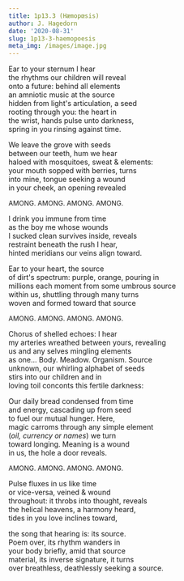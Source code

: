 ```yaml
---
title: 1p13.3 (Hæmopœsis)
author: J. Hagedorn
date: '2020-08-31'
slug: 1p13-3-haemopoesis
meta_img: /images/image.jpg
---
```


Ear to your sternum I hear  
the rhythms our children will reveal  
onto a future: behind all elements  
an amniotic music at the source  
hidden from light's articulation, a seed  
rooting through you: the heart in  
the wrist, hands pulse unto darkness,  
spring in you rinsing against time.  

We leave the grove with seeds  
between our teeth, hum we hear  
haloed with mosquitoes, sweat & elements:  
your mouth sopped with berries, turns  
into mine, tongue seeking a wound  
in your cheek, an opening revealed  

<font size="2">
AMONG.  AMONG.  AMONG.  AMONG.  
</font>

I drink you immune from time  
as the boy me whose wounds  
I sucked clean survives inside, reveals  
restraint beneath the rush I hear,  
hinted meridians our veins align toward.  

Ear to your heart, the source  
of dirt's spectrum: purple, orange, pouring in  
millions each moment from some umbrous source  
within us, shuttling through many turns  
woven and formed toward that source  

<font size="2">
AMONG.  AMONG.  AMONG.  AMONG.  
</font>

Chorus of shelled echoes: I hear  
my arteries wreathed between yours, revealing  
us and any selves mingling elements  
as one... Body. Meadow. Organism. Source  
unknown, our whirling alphabet of seeds  
stirs into our children and in  
loving toil conconts this fertile darkness:  

Our daily bread condensed from time  
and energy, cascading up from seed  
to fuel our mutual hunger.  Here,  
magic carroms through any simple element  
(*oil, currency or names*) we turn  
toward longing.  Meaning is a wound  
in us, the hole a door reveals.  

<font size="2">
AMONG.  AMONG.  AMONG.  AMONG.  
</font>

Pulse fluxes in us like time  
or vice-versa, veined & wound  
throughout: it throbs into thought, reveals  
the helical heavens, a harmony heard,  
tides in you love inclines toward,  

the song that hearing is: its source.  
Poem over, its rhythm wanders in  
your body briefly, amid that source  
material, its inverse signature, it turns  
over breathless, deathlessly seeking a source.  
